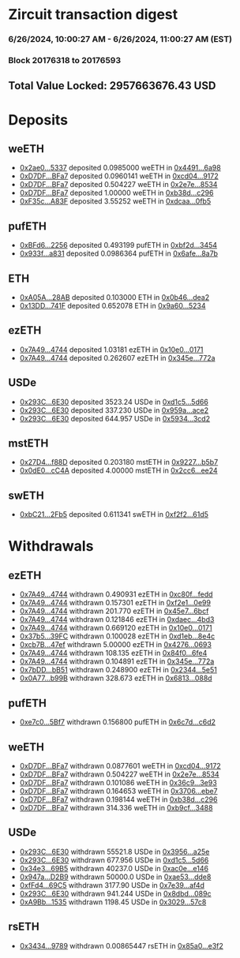 # Zircuit transaction digest
### 6/26/2024, 10:00:27 AM - 6/26/2024, 11:00:27 AM (EST)
### Block 20176318 to 20176593

## Total Value Locked: 2957663676.43 USD

# Deposits
## weETH
- [0x2ae0...5337](https://etherscan.io/address/0x2ae08621Cb3C50502E8F3d2f851A209EAEA25337) deposited 0.0985000 weETH in [0x4491...6a98](https://etherscan.io/tx/0x2ae08621Cb3C50502E8F3d2f851A209EAEA25337)
- [0xD7DF...BFa7](https://etherscan.io/address/0xD7DF7E085214743530afF339aFC420c7c720BFa7) deposited 0.0960141 weETH in [0xcd04...9172](https://etherscan.io/tx/0xD7DF7E085214743530afF339aFC420c7c720BFa7)
- [0xD7DF...BFa7](https://etherscan.io/address/0xD7DF7E085214743530afF339aFC420c7c720BFa7) deposited 0.504227 weETH in [0x2e7e...8534](https://etherscan.io/tx/0xD7DF7E085214743530afF339aFC420c7c720BFa7)
- [0xD7DF...BFa7](https://etherscan.io/address/0xD7DF7E085214743530afF339aFC420c7c720BFa7) deposited 1.00000 weETH in [0xb38d...c296](https://etherscan.io/tx/0xD7DF7E085214743530afF339aFC420c7c720BFa7)
- [0xF35c...A83F](https://etherscan.io/address/0xF35c3283Ee8776Eb10c1f961b015C6788074A83F) deposited 3.55252 weETH in [0xdcaa...0fb5](https://etherscan.io/tx/0xF35c3283Ee8776Eb10c1f961b015C6788074A83F)
## pufETH
- [0xBFd6...2256](https://etherscan.io/address/0xBFd62DD147BF4e253120a791EC4Adfb6eDCA2256) deposited 0.493199 pufETH in [0xbf2d...3454](https://etherscan.io/tx/0xBFd62DD147BF4e253120a791EC4Adfb6eDCA2256)
- [0x933f...a831](https://etherscan.io/address/0x933fAEBFfF0F711eb0b7Eb6C95Ce7cb625C3a831) deposited 0.0986364 pufETH in [0x6afe...8a7b](https://etherscan.io/tx/0x933fAEBFfF0F711eb0b7Eb6C95Ce7cb625C3a831)
## ETH
- [0xA05A...28AB](https://etherscan.io/address/0xA05AafeE36Bbf1f2B453dA2a56192F89f3e428AB) deposited 0.103000 ETH in [0x0b46...dea2](https://etherscan.io/tx/0xA05AafeE36Bbf1f2B453dA2a56192F89f3e428AB)
- [0x13DD...741F](https://etherscan.io/address/0x13DD32a581B9464277DF47Ca34fFCBe8EEb0741F) deposited 0.652078 ETH in [0x9a60...5234](https://etherscan.io/tx/0x13DD32a581B9464277DF47Ca34fFCBe8EEb0741F)
## ezETH
- [0x7A49...4744](https://etherscan.io/address/0x7A493Be5c2ce014cD049Bf178a1ac0Db1B434744) deposited 1.03181 ezETH in [0x10e0...0171](https://etherscan.io/tx/0x7A493Be5c2ce014cD049Bf178a1ac0Db1B434744)
- [0x7A49...4744](https://etherscan.io/address/0x7A493Be5c2ce014cD049Bf178a1ac0Db1B434744) deposited 0.262607 ezETH in [0x345e...772a](https://etherscan.io/tx/0x7A493Be5c2ce014cD049Bf178a1ac0Db1B434744)
## USDe
- [0x293C...6E30](https://etherscan.io/address/0x293C6937D8D82e05B01335F7B33FBA0c8e256E30) deposited 3523.24 USDe in [0xd1c5...5d66](https://etherscan.io/tx/0x293C6937D8D82e05B01335F7B33FBA0c8e256E30)
- [0x293C...6E30](https://etherscan.io/address/0x293C6937D8D82e05B01335F7B33FBA0c8e256E30) deposited 337.230 USDe in [0x959a...ace2](https://etherscan.io/tx/0x293C6937D8D82e05B01335F7B33FBA0c8e256E30)
- [0x293C...6E30](https://etherscan.io/address/0x293C6937D8D82e05B01335F7B33FBA0c8e256E30) deposited 644.957 USDe in [0x5934...3cd2](https://etherscan.io/tx/0x293C6937D8D82e05B01335F7B33FBA0c8e256E30)
## mstETH
- [0x27D4...f88D](https://etherscan.io/address/0x27D4cfc6DC3a0Ff6a931d19f6d8E743c03bdf88D) deposited 0.203180 mstETH in [0x9227...b5b7](https://etherscan.io/tx/0x27D4cfc6DC3a0Ff6a931d19f6d8E743c03bdf88D)
- [0x0dE0...cC4A](https://etherscan.io/address/0x0dE0BFC4a7F019859c52ce9d76B4aE03d586cC4A) deposited 4.00000 mstETH in [0x2cc6...ee24](https://etherscan.io/tx/0x0dE0BFC4a7F019859c52ce9d76B4aE03d586cC4A)
## swETH
- [0xbC21...2Fb5](https://etherscan.io/address/0xbC215B1dFF92A9525767eF53E9421d1e7be02Fb5) deposited 0.611341 swETH in [0xf2f2...61d5](https://etherscan.io/tx/0xbC215B1dFF92A9525767eF53E9421d1e7be02Fb5)
# Withdrawals
## ezETH
- [0x7A49...4744](https://etherscan.io/address/0x7A493Be5c2ce014cD049Bf178a1ac0Db1B434744) withdrawn 0.490931 ezETH in [0xc80f...fedd](https://etherscan.io/tx/0x7A493Be5c2ce014cD049Bf178a1ac0Db1B434744)
- [0x7A49...4744](https://etherscan.io/address/0x7A493Be5c2ce014cD049Bf178a1ac0Db1B434744) withdrawn 0.157301 ezETH in [0xf2e1...0e99](https://etherscan.io/tx/0x7A493Be5c2ce014cD049Bf178a1ac0Db1B434744)
- [0x7A49...4744](https://etherscan.io/address/0x7A493Be5c2ce014cD049Bf178a1ac0Db1B434744) withdrawn 201.770 ezETH in [0x45e7...6bcf](https://etherscan.io/tx/0x7A493Be5c2ce014cD049Bf178a1ac0Db1B434744)
- [0x7A49...4744](https://etherscan.io/address/0x7A493Be5c2ce014cD049Bf178a1ac0Db1B434744) withdrawn 0.121846 ezETH in [0xdaec...4bd3](https://etherscan.io/tx/0x7A493Be5c2ce014cD049Bf178a1ac0Db1B434744)
- [0x7A49...4744](https://etherscan.io/address/0x7A493Be5c2ce014cD049Bf178a1ac0Db1B434744) withdrawn 0.669120 ezETH in [0x10e0...0171](https://etherscan.io/tx/0x7A493Be5c2ce014cD049Bf178a1ac0Db1B434744)
- [0x37b5...39FC](https://etherscan.io/address/0x37b5fD0DB7b68A5E2D3ba23e4140bf93EEef39FC) withdrawn 0.100028 ezETH in [0xd1eb...8e4c](https://etherscan.io/tx/0x37b5fD0DB7b68A5E2D3ba23e4140bf93EEef39FC)
- [0xcb7B...47ef](https://etherscan.io/address/0xcb7B8B972a8c688785d424F50a402D1cbf5247ef) withdrawn 5.00000 ezETH in [0x4276...0693](https://etherscan.io/tx/0xcb7B8B972a8c688785d424F50a402D1cbf5247ef)
- [0x7A49...4744](https://etherscan.io/address/0x7A493Be5c2ce014cD049Bf178a1ac0Db1B434744) withdrawn 108.135 ezETH in [0x84f0...6fe4](https://etherscan.io/tx/0x7A493Be5c2ce014cD049Bf178a1ac0Db1B434744)
- [0x7A49...4744](https://etherscan.io/address/0x7A493Be5c2ce014cD049Bf178a1ac0Db1B434744) withdrawn 0.104891 ezETH in [0x345e...772a](https://etherscan.io/tx/0x7A493Be5c2ce014cD049Bf178a1ac0Db1B434744)
- [0x7bDD...bB51](https://etherscan.io/address/0x7bDD1c9Bc19a68a95250f98F73D97b25B655bB51) withdrawn 0.248900 ezETH in [0x2344...5e51](https://etherscan.io/tx/0x7bDD1c9Bc19a68a95250f98F73D97b25B655bB51)
- [0x0A77...b99B](https://etherscan.io/address/0x0A776ABBAAE0E2161D0E131f57e605EFbEA4b99B) withdrawn 328.673 ezETH in [0x6813...088d](https://etherscan.io/tx/0x0A776ABBAAE0E2161D0E131f57e605EFbEA4b99B)
## pufETH
- [0xe7c0...5Bf7](https://etherscan.io/address/0xe7c0dE8937CA02F262C9357Dd7CE079C64045Bf7) withdrawn 0.156800 pufETH in [0x6c7d...c6d2](https://etherscan.io/tx/0xe7c0dE8937CA02F262C9357Dd7CE079C64045Bf7)
## weETH
- [0xD7DF...BFa7](https://etherscan.io/address/0xD7DF7E085214743530afF339aFC420c7c720BFa7) withdrawn 0.0877601 weETH in [0xcd04...9172](https://etherscan.io/tx/0xD7DF7E085214743530afF339aFC420c7c720BFa7)
- [0xD7DF...BFa7](https://etherscan.io/address/0xD7DF7E085214743530afF339aFC420c7c720BFa7) withdrawn 0.504227 weETH in [0x2e7e...8534](https://etherscan.io/tx/0xD7DF7E085214743530afF339aFC420c7c720BFa7)
- [0xD7DF...BFa7](https://etherscan.io/address/0xD7DF7E085214743530afF339aFC420c7c720BFa7) withdrawn 0.101086 weETH in [0x36c9...3e93](https://etherscan.io/tx/0xD7DF7E085214743530afF339aFC420c7c720BFa7)
- [0xD7DF...BFa7](https://etherscan.io/address/0xD7DF7E085214743530afF339aFC420c7c720BFa7) withdrawn 0.164653 weETH in [0x3706...ebe7](https://etherscan.io/tx/0xD7DF7E085214743530afF339aFC420c7c720BFa7)
- [0xD7DF...BFa7](https://etherscan.io/address/0xD7DF7E085214743530afF339aFC420c7c720BFa7) withdrawn 0.198144 weETH in [0xb38d...c296](https://etherscan.io/tx/0xD7DF7E085214743530afF339aFC420c7c720BFa7)
- [0xD7DF...BFa7](https://etherscan.io/address/0xD7DF7E085214743530afF339aFC420c7c720BFa7) withdrawn 314.336 weETH in [0xb9cf...3488](https://etherscan.io/tx/0xD7DF7E085214743530afF339aFC420c7c720BFa7)
## USDe
- [0x293C...6E30](https://etherscan.io/address/0x293C6937D8D82e05B01335F7B33FBA0c8e256E30) withdrawn 55521.8 USDe in [0x3956...a25e](https://etherscan.io/tx/0x293C6937D8D82e05B01335F7B33FBA0c8e256E30)
- [0x293C...6E30](https://etherscan.io/address/0x293C6937D8D82e05B01335F7B33FBA0c8e256E30) withdrawn 677.956 USDe in [0xd1c5...5d66](https://etherscan.io/tx/0x293C6937D8D82e05B01335F7B33FBA0c8e256E30)
- [0x34e3...69B5](https://etherscan.io/address/0x34e31ddB2e1a2e06d8D75F5ea109CE001fc969B5) withdrawn 40237.0 USDe in [0xac0e...e146](https://etherscan.io/tx/0x34e31ddB2e1a2e06d8D75F5ea109CE001fc969B5)
- [0x947a...D2B9](https://etherscan.io/address/0x947a5a2E5B096752f0F3663964Dd52151E3AD2B9) withdrawn 50000.0 USDe in [0xae53...dde8](https://etherscan.io/tx/0x947a5a2E5B096752f0F3663964Dd52151E3AD2B9)
- [0xfFd4...69C5](https://etherscan.io/address/0xfFd4fcb088d5b1eCf9503C0a039F9Dab37CF69C5) withdrawn 3177.90 USDe in [0x7e39...af4d](https://etherscan.io/tx/0xfFd4fcb088d5b1eCf9503C0a039F9Dab37CF69C5)
- [0x293C...6E30](https://etherscan.io/address/0x293C6937D8D82e05B01335F7B33FBA0c8e256E30) withdrawn 941.244 USDe in [0x8dbd...089c](https://etherscan.io/tx/0x293C6937D8D82e05B01335F7B33FBA0c8e256E30)
- [0xA9Bb...1535](https://etherscan.io/address/0xA9Bb5A577b538C716333afA64C7C96F09f7A1535) withdrawn 1198.45 USDe in [0x3029...57c8](https://etherscan.io/tx/0xA9Bb5A577b538C716333afA64C7C96F09f7A1535)
## rsETH
- [0x3434...9789](https://etherscan.io/address/0x34349c5569e7B846c3558961552D2202760A9789) withdrawn 0.00865447 rsETH in [0x85a0...e3f2](https://etherscan.io/tx/0x34349c5569e7B846c3558961552D2202760A9789)
